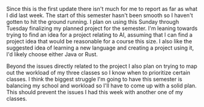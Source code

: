 Since this is the first update there isn't much for me to report as far as what I did last week. The start of this semester hasn't been smooth so I haven't gotten to hit the ground running. I plan on using this Sunday through Tuesday finalizing my planned project for the semester. I'm leaning towards trying to find an idea for a project relating to AI, assuming that I can find a project idea that would be reasonable for a course this size. I also like the suggested idea of learning a new language and creating a project using it, I'd likely choose either Java or Rust.

Beyond the issues directly related to the project I also plan on trying to map out the workload of my three classes so I know when to prioritize certain classes. I think the biggest struggle I'm going to have this semester is balancing my school and workload so I'll have to come up with a solid plan. This should prevent the issues I had this week with another one of my classes.
